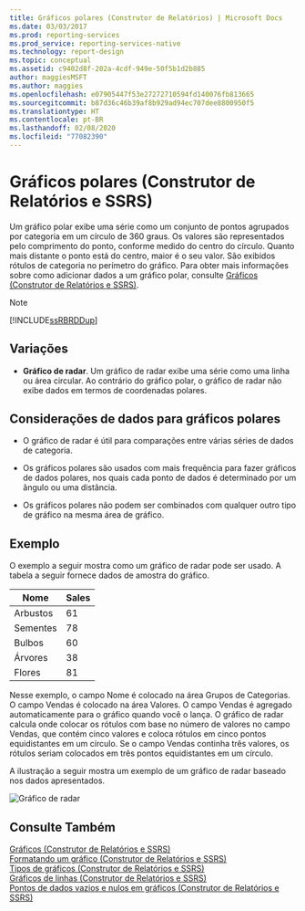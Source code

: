 ```yaml
---
title: Gráficos polares (Construtor de Relatórios) | Microsoft Docs
ms.date: 03/03/2017
ms.prod: reporting-services
ms.prod_service: reporting-services-native
ms.technology: report-design
ms.topic: conceptual
ms.assetid: c9402d8f-202a-4cdf-949e-50f5b1d2b885
author: maggiesMSFT
ms.author: maggies
ms.openlocfilehash: e07905447f53e27272710594fd140076fb813665
ms.sourcegitcommit: b87d36c46b39af8b929ad94ec707dee8800950f5
ms.translationtype: HT
ms.contentlocale: pt-BR
ms.lasthandoff: 02/08/2020
ms.locfileid: "77082390"
---
```

# <a name="polar-charts-report-builder-and-ssrs"></a>Gráficos polares (Construtor de Relatórios e SSRS)
  Um gráfico polar exibe uma série como um conjunto de pontos agrupados por categoria em um círculo de 360 graus. Os valores são representados pelo comprimento do ponto, conforme medido do centro do círculo. Quanto mais distante o ponto está do centro, maior é o seu valor. São exibidos rótulos de categoria no perímetro do gráfico. Para obter mais informações sobre como adicionar dados a um gráfico polar, consulte [Gráficos &#40;Construtor de Relatórios e SSRS&#41;](../../reporting-services/report-design/charts-report-builder-and-ssrs.md).  
  
> [!NOTE]  
>  [!INCLUDE[ssRBRDDup](../../includes/ssrbrddup-md.md)]  
  
## <a name="variations"></a>Variações  
  
-   **Gráfico de radar**. Um gráfico de radar exibe uma série como uma linha ou área circular. Ao contrário do gráfico polar, o gráfico de radar não exibe dados em termos de coordenadas polares.  
  
## <a name="data-considerations-for-polar-charts"></a>Considerações de dados para gráficos polares  
  
-   O gráfico de radar é útil para comparações entre várias séries de dados de categoria.  
  
-   Os gráficos polares são usados com mais frequência para fazer gráficos de dados polares, nos quais cada ponto de dados é determinado por um ângulo ou uma distância.  
  
-   Os gráficos polares não podem ser combinados com qualquer outro tipo de gráfico na mesma área de gráfico.  
  
## <a name="example"></a>Exemplo  
 O exemplo a seguir mostra como um gráfico de radar pode ser usado. A tabela a seguir fornece dados de amostra do gráfico.  
  
|Nome|Sales|  
|----------|-----------|  
|Arbustos|61|  
|Sementes|78|  
|Bulbos|60|  
|Árvores|38|  
|Flores|81|  
  
 Nesse exemplo, o campo Nome é colocado na área Grupos de Categorias. O campo Vendas é colocado na área Valores. O campo Vendas é agregado automaticamente para o gráfico quando você o lança. O gráfico de radar calcula onde colocar os rótulos com base no número de valores no campo Vendas, que contém cinco valores e coloca rótulos em cinco pontos equidistantes em um círculo. Se o campo Vendas continha três valores, os rótulos seriam colocados em três pontos equidistantes em um círculo.  
  
 A ilustração a seguir mostra um exemplo de um gráfico de radar baseado nos dados apresentados.  
  
 ![Gráfico de radar](../../reporting-services/report-design/media/rs-radarchart.gif "Gráfico de radar")  
  
## <a name="see-also"></a>Consulte Também  
 [Gráficos &#40;Construtor de Relatórios e SSRS&#41;](../../reporting-services/report-design/charts-report-builder-and-ssrs.md)   
 [Formatando um gráfico &#40;Construtor de Relatórios e SSRS&#41;](../../reporting-services/report-design/formatting-a-chart-report-builder-and-ssrs.md)   
 [Tipos de gráficos &#40;Construtor de Relatórios e SSRS&#41;](../../reporting-services/report-design/chart-types-report-builder-and-ssrs.md)   
 [Gráficos de linhas &#40;Construtor de Relatórios e SSRS&#41;](../../reporting-services/report-design/line-charts-report-builder-and-ssrs.md)   
 [Pontos de dados vazios e nulos em gráficos &#40;Construtor de Relatórios e SSRS&#41;](../../reporting-services/report-design/empty-and-null-data-points-in-charts-report-builder-and-ssrs.md)  
  
  
